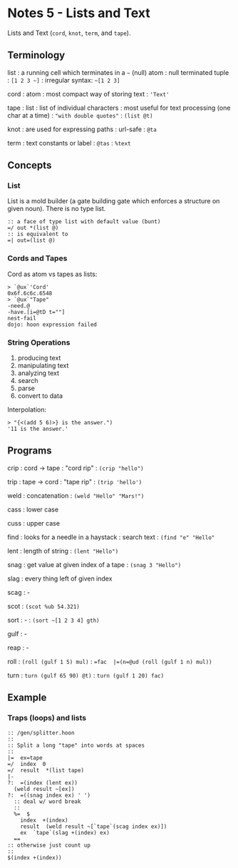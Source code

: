 # Notes 5 - Lists and Text

Lists and Text (`cord`, `knot`, `term`, and `tape`).

## Terminology

list
: a running cell which terminates in a `~` (null) atom
: null terminated tuple
: `[1 2 3 ~]`
: irregular syntax: `~[1 2 3]`

cord
: atom
: most compact way of storing text
: `'Text'`

tape
: list
: list of individual characters
: most useful for text processing (one char at a time)
: `"with double quotes"`
: `(list @t)`

knot
: are used for expressing paths
: url-safe
: `@ta`

term
: text constants or label
: `@tas`
: `%text`

## Concepts

### List

List is a mold builder (a gate building gate which enforces a structure on given noun).
There is no type list.

```hoon
:: a face of type list with default value (bunt)
=/ out *(list @)
:: is equivalent to
=| out=(list @)
```

### Cords and Tapes

Cord as atom vs tapes as lists:

```dojo
> `@ux`'Cord'
0x6f.6c6c.6548
> `@ux`"Tape"
-need.@
-have.[i=@tD t=""]
nest-fail
dojo: hoon expression failed
```

### String Operations

1. producing text
2. manipulating text
3. analyzing text
  1. search
  2. parse
  3. convert to data

Interpolation:
```dojo
> "{<(add 5 6)>} is the answer.")
'11 is the answer.'
```

## Programs

crip
: cord -> tape
: "cord rip"
: `(crip "hello")`

trip
: tape -> cord
: "tape rip"
: `(trip 'hello')`

weld
: concatenation
: `(weld "Hello" "Mars!")`

cass
: lower case

cuss
: upper case

find
: looks for a needle in a haystack
: search text
: `(find "e" "Hello"`

lent
: length of string
: `(lent "Hello")`

snag
: get value at given index of a tape
: `(snag 3 "Hello")`

slag
: every thing left of given index

scag
: -

scot
: `(scot %ub 54.321)`

sort
: -
: `(sort ~[1 2 3 4] gth)`

gulf
: -

reap
: -

roll
: `(roll (gulf 1 5) mul)`
: `=fac  |=(n=@ud (roll (gulf 1 n) mul))`

turn
: `turn (gulf 65 90) @t)`
: `turn (gulf 1 20) fac)`

## Example

### Traps (loops) and lists

```hoon
:: /gen/splitter.hoon
::
:: Split a long "tape" into words at spaces
::
|=  ex=tape
=/  index  0
=/  result  *(list tape)
|-
?:  =(index (lent ex))
  (weld result ~[ex])
?:  =((snag index ex) ' ')
  :: deal w/ word break
  ::
  %=  $
    index  +(index)
    result  (weld result ~[`tape`(scag index ex)])
    ex  `tape`(slag +(index) ex)
  ==
:: otherwise just count up
::
$(index +(index))
```
